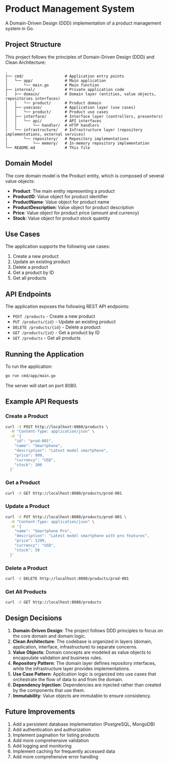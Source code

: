 # Product Management System

A Domain-Driven Design (DDD) implementation of a product management system in Go.

## Project Structure

This project follows the principles of Domain-Driven Design (DDD) and Clean Architecture:

```
.
├── cmd/                  # Application entry points
│   └── app/              # Main application
│       └── main.go       # Main function
├── internal/             # Private application code
│   ├── domain/           # Domain layer (entities, value objects, repositories interfaces)
│   │   └── product/      # Product domain
│   ├── usecase/          # Application layer (use cases)
│   │   └── product/      # Product use cases
│   ├── interface/        # Interface layer (controllers, presenters)
│   │   └── api/          # API interfaces
│   │       └── handler/  # HTTP handlers
│   └── infrastructure/   # Infrastructure layer (repository implementations, external services)
│       └── repository/   # Repository implementations
│           └── memory/   # In-memory repository implementation
└── README.md             # This file
```

## Domain Model

The core domain model is the Product entity, which is composed of several value objects:

- **Product**: The main entity representing a product
- **ProductID**: Value object for product identifier
- **ProductName**: Value object for product name
- **ProductDescription**: Value object for product description
- **Price**: Value object for product price (amount and currency)
- **Stock**: Value object for product stock quantity

## Use Cases

The application supports the following use cases:

1. Create a new product
2. Update an existing product
3. Delete a product
4. Get a product by ID
5. Get all products

## API Endpoints

The application exposes the following REST API endpoints:

- `POST /products` - Create a new product
- `PUT /products/{id}` - Update an existing product
- `DELETE /products/{id}` - Delete a product
- `GET /products/{id}` - Get a product by ID
- `GET /products` - Get all products

## Running the Application

To run the application:

```bash
go run cmd/app/main.go
```

The server will start on port 8080.

## Example API Requests

### Create a Product

```bash
curl -X POST http://localhost:8080/products \
  -H "Content-Type: application/json" \
  -d '{
    "id": "prod-001",
    "name": "Smartphone",
    "description": "Latest model smartphone",
    "price": 999,
    "currency": "USD",
    "stock": 100
  }'
```

### Get a Product

```bash
curl -X GET http://localhost:8080/products/prod-001
```

### Update a Product

```bash
curl -X PUT http://localhost:8080/products/prod-001 \
  -H "Content-Type: application/json" \
  -d '{
    "name": "Smartphone Pro",
    "description": "Latest model smartphone with pro features",
    "price": 1299,
    "currency": "USD",
    "stock": 50
  }'
```

### Delete a Product

```bash
curl -X DELETE http://localhost:8080/products/prod-001
```

### Get All Products

```bash
curl -X GET http://localhost:8080/products
```

## Design Decisions

1. **Domain-Driven Design**: The project follows DDD principles to focus on the core domain and domain logic.
2. **Clean Architecture**: The codebase is organized in layers (domain, application, interface, infrastructure) to separate concerns.
3. **Value Objects**: Domain concepts are modeled as value objects to encapsulate validation and business rules.
4. **Repository Pattern**: The domain layer defines repository interfaces, while the infrastructure layer provides implementations.
5. **Use Case Pattern**: Application logic is organized into use cases that orchestrate the flow of data to and from the domain.
6. **Dependency Injection**: Dependencies are injected rather than created by the components that use them.
7. **Immutability**: Value objects are immutable to ensure consistency.

## Future Improvements

1. Add a persistent database implementation (PostgreSQL, MongoDB)
2. Add authentication and authorization
3. Implement pagination for listing products
4. Add more comprehensive validation
5. Add logging and monitoring
6. Implement caching for frequently accessed data
7. Add more comprehensive error handling
